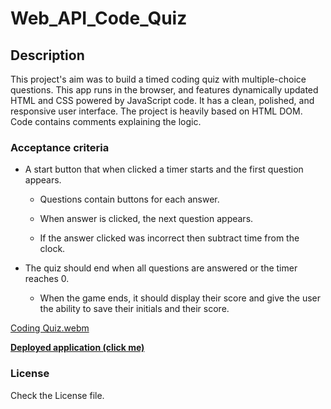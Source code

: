 # Web_API_Code_Quiz

## Description

This project's aim was to build a timed coding quiz with multiple-choice questions. This app runs in the browser, and features dynamically updated HTML and CSS powered by JavaScript code. It has a clean, polished, and responsive user interface. The project is heavily based on HTML DOM. Code contains comments explaining the logic.

### Acceptance criteria

- A start button that when clicked a timer starts and the first question appears.

  - Questions contain buttons for each answer.

  - When answer is clicked, the next question appears.

  - If the answer clicked was incorrect then subtract time from the clock.

- The quiz should end when all questions are answered or the timer reaches 0.

  - When the game ends, it should display their score and give the user the ability to save their initials and their score.

[Coding Quiz.webm](https://user-images.githubusercontent.com/119010465/213934914-e5588468-4f4a-4492-a9b5-968d32e34bf0.webm)

[**Deployed application (click me)**](https://drzazga88.github.io/Web_API_Code_Quiz/)

### License

Check the License file.

